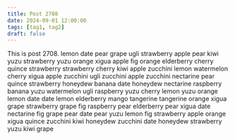 ```yaml
---
title: Post 2708
date: 2024-09-01 12:00:00
tags: [tag1, tag2]
draft: false
---
```

This is post 2708.
lemon
date
pear
grape
ugli
strawberry
apple
pear
kiwi
yuzu
strawberry
yuzu
orange
xigua
apple
fig
orange
elderberry
cherry
quince
strawberry
strawberry
cherry
kiwi
apple
zucchini
lemon
watermelon
cherry
xigua
apple
zucchini
ugli
zucchini
apple
zucchini
nectarine
pear
quince
strawberry
honeydew
banana
date
honeydew
nectarine
raspberry
banana
yuzu
watermelon
ugli
raspberry
yuzu
cherry
lemon
yuzu
orange
lemon
date
date
lemon
elderberry
mango
tangerine
tangerine
orange
xigua
grape
strawberry
grape
fig
raspberry
pear
elderberry
pear
xigua
date
nectarine
fig
grape
pear
date
pear
yuzu
lemon
fig
strawberry
apple
orange
xigua
quince
zucchini
kiwi
honeydew
zucchini
date
honeydew
strawberry
yuzu
kiwi
grape
